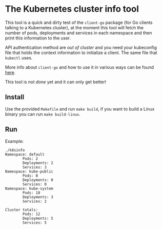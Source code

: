 # The Kubernetes cluster info tool

This tool is a quick and dirty test of the `client-go` package (for Go clients talking to a Kubernetes cluster), at the moment this tool will fetch the number of pods, deployments and services in each namespace and then print this information to the user.

API authentication method are _out of cluster_ and you need your kubeconfig file that holds the context information to initialize a client. The same file that `kubectl` uses.

More info about `client-go` and how to use it in various ways can be found [here](https://github.com/kubernetes/client-go).

This tool is not _done_ yet and it can only get better!

## Install

Use the provided `Makefile` and run `make build`, if you want to build a Linux binary you can run `make build-linux`.

## Run

Example:

```
./k8sinfo
Namespace: default
        Pods: 2
        Deployments: 2
        Services: 3
Namespace: kube-public
        Pods: 0
        Deployments: 0
        Services: 0
Namespace: kube-system
        Pods: 10
        Deployments: 3
        Services: 2

Cluster totals:
        Pods: 12
        Deployments: 5
        Services: 5
```
